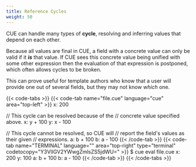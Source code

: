 ```yaml
---
title: Reference Cycles
weight: 50
---
```


CUE can handle many types of **cycle**, resolving and inferring values that
depend on each other.

Because all values are final in CUE, a field with a concrete value
can only be valid if it ***is*** that value.
If CUE sees this concrete value being unified with some other expression then
the evaluation of that expression is postponed, which often allows cycles to be
broken.

This can prove useful for template authors who know that a user will provide
one out of several fields, but they may not know *which* one.

{{< code-tabs >}}
{{< code-tab name="file.cue" language="cue" area="top-left" >}}
x: 200

// This cycle can be resolved because of the
// concrete value specified above.
x: y + 100
y: x - 100

// This cycle cannot be resolved, so CUE will
// report the field's values as their given
// expressions.
a: b + 100
b: a - 100
{{< /code-tab >}}
{{< code-tab name="TERMINAL" language="" area="top-right" type="terminal" codetocopy="Y3VlIGV2YWwgZmlsZS5jdWU=" >}}
$ cue eval file.cue
x: 200
y: 100
a: b + 100
b: a - 100
{{< /code-tab >}}
{{< /code-tabs >}}
